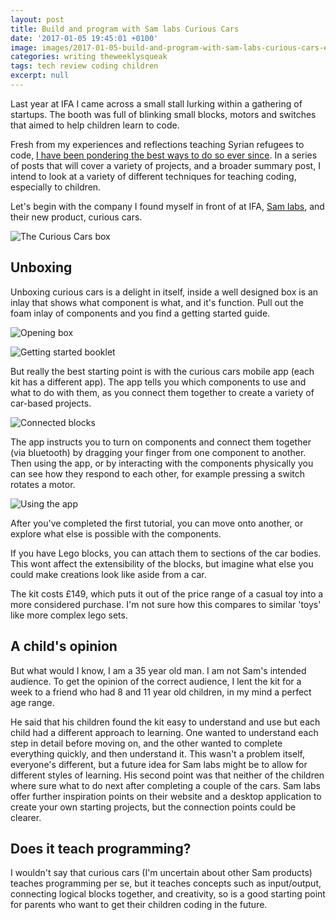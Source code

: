 ```yaml
---
layout: post
title: Build and program with Sam labs Curious Cars
date: '2017-01-05 19:45:01 +0100'
image: images/2017-01-05-build-and-program-with-sam-labs-curious-cars-eca73892.jpg
categories: writing theweeklysqueak
tags: tech review coding children
excerpt: null
---
```


Last year at IFA I came across a small stall lurking within a gathering of startups. The booth was full of blinking small blocks, motors and switches that aimed to help children learn to code.

Fresh from my experiences and reflections teaching Syrian refugees to code, [I have been pondering the best ways to do so ever since](https://www.sitepoint.com/teaching-programming-whats-the-best-language-for-beginners/). In a series of posts that will cover a variety of projects, and a broader summary post, I intend to look at a variety of different techniques for teaching coding, especially to children.

Let's begin with the company I found myself in front of at IFA, [Sam labs](https://www.samlabs.com/), and their new product, curious cars.

![The Curious Cars box](../images/2017-01-05-build-and-program-with-sam-labs-curious-cars-d3fe01c0.jpg)

## Unboxing

Unboxing curious cars is a delight in itself, inside a well designed box is an inlay that shows what component is what, and it's function. Pull out the foam inlay of components and you find a getting started guide.

![Opening box](../images/2017-01-05-build-and-program-with-sam-labs-curious-cars-d2bd08d2.jpg)

![Getting started booklet](../images/2017-01-05-build-and-program-with-sam-labs-curious-cars-b25ea120.jpg)

But really the best starting point is with the curious cars mobile app (each kit has a different app). The app tells you which components to use and what to do with them, as you connect them together to create a variety of car-based projects.

![Connected blocks](../images/2017-01-05-build-and-program-with-sam-labs-curious-cars-c87fd706.jpg)

The app instructs you to turn on components and connect them together (via bluetooth) by dragging your finger from one component to another. Then using the app, or by interacting with the components physically you can see how they respond to each other, for example pressing a switch rotates a motor.

![Using the app](../images/2017-01-05-build-and-program-with-sam-labs-curious-cars-9288d6b5.jpg)

After you've completed the first tutorial, you can move onto another, or explore what else is possible with the components.

If you have Lego blocks, you can attach them to sections of the car bodies. This wont affect the extensibility of the blocks, but imagine what else you could make creations look like aside from a car.

The kit costs £149, which puts it out of the price range of a casual toy into a more considered purchase. I'm not sure how this compares to similar 'toys' like more complex lego sets.

## A child's opinion

But what would I know, I am a 35 year old man. I am not Sam's intended audience. To get the opinion of the correct audience, I lent the kit for a week to a friend who had 8 and 11 year old children, in my mind a perfect age range.

He said that his children found the kit easy to understand and use but each child had a different approach to learning. One wanted to understand each step in detail before moving on, and the other wanted to complete everything quickly, and then understand it. This wasn't a problem itself, everyone's different, but a future idea for Sam labs might be to allow for different styles of learning. His second point was that neither of the children where sure what to do next after completing a couple of the cars. Sam labs offer further inspiration points on their website and a desktop application to create your own starting projects, but the connection points could be clearer.

## Does it teach programming?

I wouldn't say that curious cars (I'm uncertain about other Sam products) teaches programming per se, but it teaches concepts such as input/output, connecting logical blocks together, and creativity, so is a good starting point for parents who want to get their children coding in the future.
